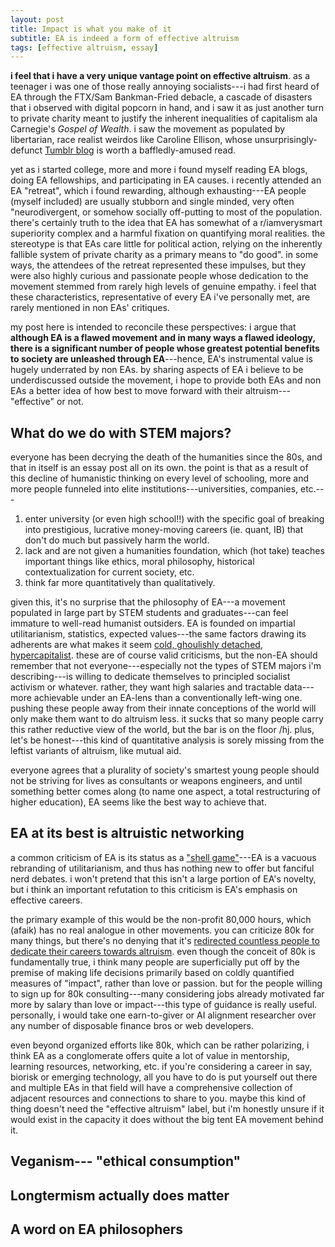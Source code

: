 ```yaml
---
layout: post
title: Impact is what you make of it
subtitle: EA is indeed a form of effective altruism
tags: [effective altruism, essay]
---
```

**i  feel that i have a very unique vantage point on effective altruism**. as a teenager i was one of those really annoying socialists---i had first heard of EA through the FTX/Sam Bankman-Fried debacle, a cascade of disasters that i observed with digital popcorn in hand, and i saw it as just another turn to private charity meant to justify the inherent inequalities of capitalism ala Carnegie's *Gospel of Wealth*. i saw the movement as populated by libertarian, race realist weirdos like Caroline Ellison, whose unsurprisingly-defunct [Tumblr blog](https://caroline.milkyeggs.com/worldoptimization) is worth a baffledly-amused read. 

yet as i started college, more and more i found myself reading EA blogs, doing EA fellowships, and participating in EA causes. i recently attended an EA "retreat", which i found rewarding, although exhausting---EA people (myself included) are usually stubborn and single minded, very often "neurodivergent, or somehow socially off-putting to most of the population. there's certainly truth to the idea that EA has somewhat of a r/iamverysmart superiority complex and a harmful fixation on quantifying moral realities. the stereotype is that EAs care little for political action, relying on the inherently fallible system of private charity as a primary means to "do good". in some ways, the attendees of the retreat represented these impulses, but they were also highly curious and passionate people whose dedication to the movement stemmed from rarely high levels of genuine empathy. i feel that these characteristics, representative of every EA i've personally met, are rarely mentioned in non EAs' critiques.

my post here is intended to reconcile these perspectives: i argue that **although EA is a flawed movement and in many ways a flawed ideology, there is a significant number of people whose greatest potential benefits to society are unleashed through EA**---hence, EA's instrumental value is hugely underrated by non EAs. by sharing aspects of EA i believe to be underdiscussed outside the movement, i hope to provide both EAs and non EAs a better idea of how best to move forward with their altruism---"effective" or not.

**What do we do with STEM majors?**
-
everyone has been decrying the death of the humanities since the 80s, and that in itself is an essay post all on its own. the point is that as a result of this decline of humanistic thinking on every level of schooling, more and more people funneled into elite institutions---universities, companies, etc.---

1) enter university (or even high school!!) with the specific goal of breaking into prestigious, lucrative money-moving careers (ie. quant, IB) that don't do much but passively harm the world.
2) lack and are not given a humanities foundation, which (hot take) teaches important things like ethics, moral philosophy, historical contextualization for current society, etc.
3) think far more quantitatively than qualitatively.

given this, it's no surprise that the philosophy of EA---a movement populated in large part by STEM students and graduates---can feel immature to well-read humanist outsiders. EA is founded on impartial utilitarianism, statistics, expected values---the same factors drawing its adherents are what makes it seem [cold, ghoulishly detached](https://thespinoff.co.nz/politics/08-04-2019/in-search-of-a-way-to-do-good-that-amounts-to-more-than-feeling-good), [hypercapitalist](https://jacobin.com/2023/01/effective-altruism-longtermism-nick-bostrom-racism). these are of course valid criticisms, but the non-EA should remember that not everyone---especially not the types of STEM majors i'm describing---is willing to dedicate themselves to principled socialist activism or whatever. rather, they want high salaries and tractable data---more achievable under an EA-lens than a conventionally left-wing one. pushing these people away from their innate conceptions of the world will only make them want to do altruism less. it sucks that so many people carry this rather reductive view of the world, but the bar is on the floor /hj. plus, let's be honest---this kind of quantitative analysis is sorely missing from the leftist variants of altruism, like mutual aid.

everyone agrees that a plurality of society's smartest young people should not be striving for lives as consultants or weapons engineers, and until something better comes along (to name one aspect, a total restructuring of higher education), EA seems like the best way to achieve that.

**EA at its best is altruistic networking**
-
a common criticism of EA is its status as a ["shell game"](https://freddiedeboer.substack.com/p/the-effective-altruism-shell-game)---EA is a vacuous rebranding of utilitarianism, and thus has nothing new to offer but fanciful nerd debates. i won't pretend that this isn't a large portion of EA's novelty, but i think an important refutation to this criticism is EA's emphasis on effective careers.

the primary example of this would be the non-profit 80,000 hours, which (afaik) has no real analogue in other movements. you can criticize 80k for many things, but there's no denying that it's [redirected countless people to dedicate their careers towards altruism](https://80000hours.org/about/impact/). even though the conceit of 80k is fundamentally true, i think many people are superficially put off by the premise of making life decisions primarily based on coldly quantified measures of "impact", rather than love or passion. but for the people willing to sign up for 80k consulting---many considering jobs already motivated far more by salary than love or impact---this type of guidance is really useful. personally, i would take one earn-to-giver or AI alignment researcher over any number of disposable finance bros or web developers.

even beyond organized efforts like 80k, which can be rather polarizing, i think EA as a conglomerate offers quite a lot of value in mentorship, learning resources, networking, etc. if you're considering a career in say, biorisk or emerging technology, all you have to do is put yourself out there and multiple EAs in that field will have a comprehensive collection of adjacent resources and connections to share to you. maybe this kind of thing doesn't need the "effective altruism" label, but i'm honestly unsure if it would exist in the capacity it does without the big tent EA movement behind it.

**Veganism--- "ethical consumption"**
-


**Longtermism actually does matter**
-
**A word on EA philosophers**
-







<!--stackedit_data:
eyJoaXN0b3J5IjpbMTk4NzYxNzcyOCwxMDcxNjE3MTA1LC04OT
AyNzE2MjZdfQ==
-->